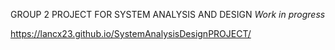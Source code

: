 GROUP 2 PROJECT FOR SYSTEM ANALYSIS AND DESIGN
*Work in progress*

https://lancx23.github.io/SystemAnalysisDesignPROJECT/
